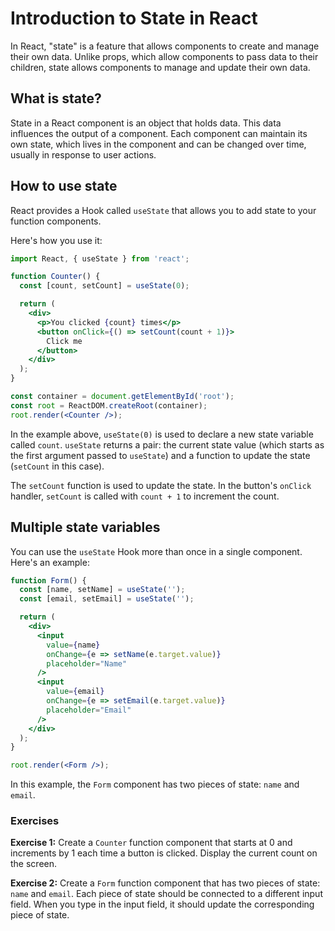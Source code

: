# Introduction to State in React

In React, "state" is a feature that allows components to create and manage their own data. Unlike props, which allow components to pass data to their children, state allows components to manage and update their own data.

## What is state?

State in a React component is an object that holds data. This data influences the output of a component. Each component can maintain its own state, which lives in the component and can be changed over time, usually in response to user actions.

## How to use state

React provides a Hook called `useState` that allows you to add state to your function components.

Here's how you use it:

```jsx
import React, { useState } from 'react';

function Counter() {
  const [count, setCount] = useState(0);

  return (
    <div>
      <p>You clicked {count} times</p>
      <button onClick={() => setCount(count + 1)}>
        Click me
      </button>
    </div>
  );
}

const container = document.getElementById('root');
const root = ReactDOM.createRoot(container);
root.render(<Counter />);
```

In the example above, `useState(0)` is used to declare a new state variable called `count`. `useState` returns a pair: the current state value (which starts as the first argument passed to `useState`) and a function to update the state (`setCount` in this case).

The `setCount` function is used to update the state. In the button's `onClick` handler, `setCount` is called with `count + 1` to increment the count.

## Multiple state variables

You can use the `useState` Hook more than once in a single component. Here's an example:

```jsx
function Form() {
  const [name, setName] = useState('');
  const [email, setEmail] = useState('');

  return (
    <div>
      <input
        value={name}
        onChange={e => setName(e.target.value)}
        placeholder="Name"
      />
      <input
        value={email}
        onChange={e => setEmail(e.target.value)}
        placeholder="Email"
      />
    </div>
  );
}

root.render(<Form />);
```

In this example, the `Form` component has two pieces of state: `name` and `email`.

### Exercises

**Exercise 1:**
Create a `Counter` function component that starts at 0 and increments by 1 each time a button is clicked. Display the current count on the screen.

**Exercise 2:**
Create a `Form` function component that has two pieces of state: `name` and `email`. Each piece of state should be connected to a different input field. When you type in the input field, it should update the corresponding piece of state.

